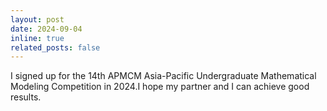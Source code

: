 ```yaml
---
layout: post
date: 2024-09-04
inline: true
related_posts: false
---
```


I signed up for the 14th APMCM Asia-Pacific Undergraduate Mathematical Modeling Competition in 2024.I hope my partner and I can achieve good results.

